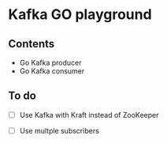 # Kafka GO playground

## Contents

- Go Kafka producer
- Go Kafka consumer


## To do

- [ ] Use Kafka with Kraft instead of ZooKeeper
- [ ] Use multple subscribers


